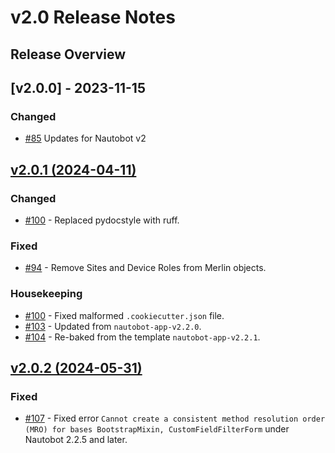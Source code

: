 # v2.0 Release Notes

## Release Overview

## [v2.0.0] - 2023-11-15

### Changed

- [#85](https://github.com/nautobot/nautobot-app-welcome-wizard/pull/85) Updates for Nautobot v2

## [v2.0.1 (2024-04-11)](https://github.com/nautobot/nautobot-app-welcome-wizard/releases/tag/v2.0.0)

### Changed

- [#100](https://github.com/nautobot/nautobot-app-welcome-wizard/issues/100) - Replaced pydocstyle with ruff.

### Fixed

- [#94](https://github.com/nautobot/nautobot-app-welcome-wizard/issues/94) - Remove Sites and Device Roles from Merlin objects.

### Housekeeping

- [#100](https://github.com/nautobot/nautobot-app-welcome-wizard/issues/100) - Fixed malformed `.cookiecutter.json` file.
- [#103](https://github.com/nautobot/nautobot-app-welcome-wizard/issues/103) - Updated from `nautobot-app-v2.2.0`.
- [#104](https://github.com/nautobot/nautobot-app-welcome-wizard/issues/104) - Re-baked from the template `nautobot-app-v2.2.1`.

## [v2.0.2 (2024-05-31)](https://github.com/nautobot/nautobot-app-welcome-wizard/releases/tag/v2.0.2)

### Fixed

- [#107](https://github.com/nautobot/nautobot-app-welcome-wizard/issues/107) - Fixed error `Cannot create a consistent method resolution order (MRO) for bases BootstrapMixin, CustomFieldFilterForm` under Nautobot 2.2.5 and later.
